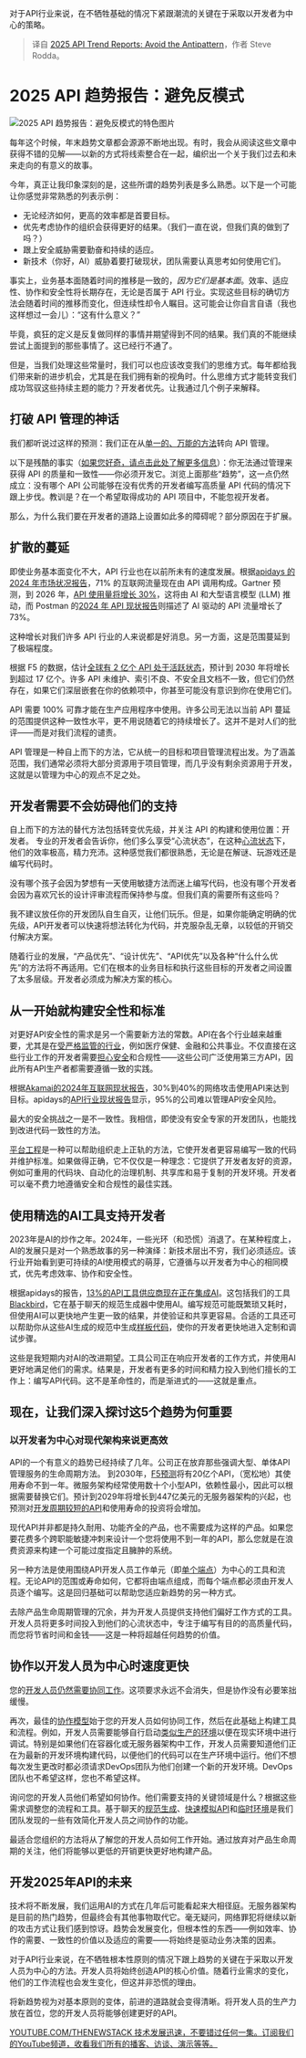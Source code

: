 
<!--
title: 2025 API 趋势报告：避免反模式
cover: https://cdn.thenewstack.io/media/2024/11/8ec6d033-birds12.jpg
-->

对于API行业来说，在不牺牲基础的情况下紧跟潮流的关键在于采取以开发者为中心的策略。

> 译自 [2025 API Trend Reports: Avoid the Antipattern](https://thenewstack.io/avoiding-the-anti-pattern-of-api-trend-reports-for-2025/)，作者 Steve Rodda。


# 2025 API 趋势报告：避免反模式

![2025 API 趋势报告：避免反模式的特色图片](https://cdn.thenewstack.io/media/2024/11/8ec6d033-birds12-1024x576.jpg)

每年这个时候，年末趋势文章都会源源不断地出现。有时，我会从阅读这些文章中获得不错的见解——以新的方式将线索整合在一起，编织出一个关于我们过去和未来走向的有意义的故事。

今年，真正让我印象深刻的是，这些所谓的趋势列表是多么熟悉。以下是一个可能让你感觉非常熟悉的列表示例：

- 无论经济如何，更高的效率都是首要目标。
- 优先考虑协作的组织会获得更好的结果。（我们一直在说，但我们真的做到了吗？）
- 跟上安全威胁需要勤奋和持续的适应。
- 新技术（你好，AI）威胁着要打破现状，团队需要认真思考如何使用它们。

事实上，业务基本面随着时间的推移是一致的，*因为它们是基本面*。效率、适应性、协作和安全性将长期存在，无论是否属于 API 行业。实现这些目标的确切方法会随着时间的推移而变化，但连续性却令人瞩目。这可能会让你自言自语（我也这样想过一会儿）：“这有什么意义？”

毕竟，疯狂的定义是反复做同样的事情并期望得到不同的结果。我们真的不能继续尝试上面提到的那些事情了。这已经行不通了。

但是，当我们处理这些常量时，我们可以也应该改变我们的思维方式。每年都给我们带来新的进步机会，尤其是在我们拥有新的视角时。什么思维方式才能转变我们成功驾驭这些持续主题的能力？开发者优先。让我通过几个例子来解释。

## 打破 API 管理的神话

我们都听说过这样的预测：我们正在从[单一的、万能的方法](https://thenewstack.io/api-trends-platform-engineering-the-unbundling-and-ais-role/)转向 API 管理。

以下是残酷的事实（[如果您好奇，请点击此处了解更多信息](https://thenewstack.io/zen-and-the-art-and-science-of-api-development/)）：你无法通过管理来获得 API 的质量和一致性——你必须开发它。浏览上面那些“趋势”，这一点仍然成立：没有哪个 API 公司能够在没有优秀的开发者编写高质量 API 代码的情况下跟上步伐。教训是？在一个希望取得成功的 API 项目中，不能忽视开发者。

那么，为什么我们要在开发者的道路上设置如此多的障碍呢？部分原因在于扩展。

## 扩散的蔓延

即使业务基本面变化不大，API 行业也在以前所未有的速度发展。根据[apidays 的 2024 年市场状况报告](https://www.apidays.global/industry-reports/)，71% 的互联网流量现在由 API 调用构成。Gartner 预测，到 2026 年，[API 使用量将增长 30%](https://www.gartner.com/en/newsroom/press-releases/2024-03-20-gartner-predicts-more-than-30-percent-of-the-increase-in-demand-for-apis-will-come-from-ai-and-tools-using-llms-by-2026)，这将由 AI 和大型语言模型 (LLM) 推动，而 Postman 的[2024 年 API 现状报告](https://www.postman.com/state-of-api/2024/)则描述了 AI 驱动的 API 流量增长了 73%。

这种增长对我们许多 API 行业的人来说都是好消息。另一方面，这是范围蔓延到了极端程度。

根据 F5 的数据，估计[全球有 2 亿个 API 处于活跃状态](https://www.f5.com/pdf/reports/f5-office-of-the-cto-report-continuous-api-sprawl.pdf)，预计到 2030 年将增长到超过 17 亿个。许多 API 未维护、索引不良、不安全且文档不一致，但它们仍然存在，如果它们深层嵌套在你的依赖项中，你甚至可能没有意识到你在使用它们。

API 需要 100% 可靠才能在生产应用程序中使用。许多公司无法以当前 API 蔓延的范围提供这种一致性水平，更不用说随着它的持续增长了。这并不是对人们的批评——而是对我们流程的谴责。

API 管理是一种自上而下的方法，它从统一的目标和项目管理流程出发。为了涵盖范围，我们通常必须将大部分资源用于项目管理，而几乎没有剩余资源用于开发，这就是以管理为中心的观点不足之处。

## 开发者需要不会妨碍他们的支持

自上而下的方法的替代方法包括转变优先级，并关注 API 的构建和使用位置：开发者。
专业的开发者会告诉你，他们多么享受“心流状态”，在这种[心流状态](https://www.codecademy.com/resources/blog/how-to-find-flow-state-focus/)下，他们的效率极高，精力充沛。这种感觉我们都很熟悉，无论是在解谜、玩游戏还是编写代码时。

没有哪个孩子会因为梦想有一天使用敏捷方法而迷上编写代码，也没有哪个开发者会因为喜欢冗长的设计评审流程而保持参与度。但我们真的需要所有这些吗？

我不建议放任你的开发团队自生自灭，让他们玩乐。但是，如果你能确定明确的优先级，API开发者可以快速将想法转化为代码，并克服杂乱无章，以较低的开销交付解决方案。

随着行业的发展，“产品优先”、“设计优先”、“API优先”以及各种“什么什么优先”的方法将不再适用。它们在根本的业务目标和执行这些目标的开发者之间设置了太多层级。开发者必须成为解决方案的核心。

## 从一开始就构建安全性和标准
对更好API安全性的需求是另一个需要新方法的常数。API在各个行业越来越重要，尤其是在[受严格监管的行业](https://www.akamai.com/blog/security/embed-api-security-into-regulatory-compliance-six-examples)，例如医疗保健、金融和公共事业。不仅直接在这些行业工作的开发者需要[担心安全](https://thenewstack.io/security-needs-create-more-work-for-open-source-maintainers/)和合规性——这些公司广泛使用第三方API，因此所有API生产者都需要遵循一致的实践。

根据[Akamai的2024年互联网现状报告](https://www.akamai.com/resources/state-of-the-internet/lurking-in-the-shadows)，30%到40%的网络攻击使用API来达到目标。apidays的[API行业现状报告](https://www.apidays.global/industry-reports/)显示，95%的公司难以管理API安全风险。

最大的安全挑战之一是不一致性。我相信，即使没有安全专家的开发团队，也能找到改进代码一致性的方法。

[平台工程](https://www.getambassador.io/kubernetes-learning-center/platform-engineering)是一种可以帮助组织走上正轨的方法，它使开发者更容易编写一致的代码并维护标准。如果做得正确，它不仅仅是一种理念：它提供了开发者友好的资源，例如可重用的代码块、自动化的治理机制、共享库和易于复制的开发环境。开发者可以毫不费力地遵循安全和合规性的最佳实践。

## 使用精选的AI工具支持开发者
2023年是AI的炒作之年。2024年，一些光环（和恐慌）消退了。在某种程度上，AI的发展只是对一个熟悉故事的另一种演绎：新技术层出不穷，我们必须适应。该行业开始看到更可持续的AI使用模式的萌芽，它遵循与以开发者为中心的相同模式，优先考虑效率、协作和安全性。

根据apidays的报告，[13%的API工具供应商现在正在集成AI](https://www.apidays.global/industry-reports/)。这包括我们的工具[Blackbird](https://www.getambassador.io/solutions/validate-spec-with-blackbird)，它在基于聊天的规范生成器中使用AI。编写规范可能既繁琐又耗时，但使用AI可以更快地产生更一致的结果，并使验证和共享更容易。合适的工具还可以帮助你从这些AI生成的规范中生成[样板代码](https://www.getambassador.io/docs/blackbird/latest/guides/code)，使你的开发者更快地进入定制和调试步骤。

这些是我短期内对AI的改进期望。工具公司正在响应开发者的工作方式，并使用AI更好地满足他们的需求。结果是，开发者有更多的时间和精力投入到他们擅长的工作上：编写API代码。这不是革命性的，而是渐进式的——这就是重点。

## 现在，让我们深入探讨这5个趋势为何重要
### 以开发者为中心对现代架构来说更高效
API的一个有意义的趋势已经持续了几年。公司正在放弃那些强调大型、单体API管理服务的生命周期方法。
到2030年，[F5预测](https://www.f5.com/pdf/reports/f5-office-of-the-cto-report-continuous-api-sprawl.pdf)将有20亿个API，（宽松地）其使用寿命不到一年。微服务架构经常使用数十个小型API，依赖性最小，因此可以根据需要替换它们。预计到2029年将增长到447亿美元的无服务器架构的兴起，也预测对[开发周期较短的API](https://thenewstack.io/bring-purpose-to-api-product-development-with-apiops-cycles/)和使用寿命的投资将会增加。

现代API并非都是持久耐用、功能齐全的产品，也不需要成为这样的产品。如果您要花费多个跨职能敏捷冲刺来设计一个您将使用不到一年的API，那么您就是在浪费资源来构建一个可能过度指定且臃肿的系统。

另一种方法是使用围绕API开发人员工作单元（即[单个端点](https://nordicapis.com/managing-up-the-endpoint-lifecycle-matters-more/)）为中心的工具和流程。无论API的范围或寿命如何，它都将由端点组成，而每个端点都必须由开发人员逐个编写。这是回归基础可以帮助您适应新趋势的另一种方式。

去除产品生命周期管理的冗余，并为开发人员提供支持他们偏好工作方式的工具。开发人员将更多时间投入到他们的心流状态中，专注于编写有目的的高质量代码，而您将节省时间和金钱——这是一种将超越任何趋势的价值。

## 协作以开发人员为中心时速度更快
您的[开发人员仍然需要协同工作](https://thenewstack.io/developers-need-a-community-of-practice-and-wikis-still-work/)。这项要求永远不会消失，但是协作没有必要笨拙缓慢。

再次，最佳的[协作模型](https://www.youtube.com/watch?v=LwExRqPW_kI)始于您的开发人员如何协同工作，然后在此基础上构建工具和流程。例如，开发人员需要能够自行启动[类似生产的环境](https://www.reddit.com/r/devops/comments/17mrkli/spinning_up_ephemeral_environments/)以便在现实环境中进行调试。特别是如果他们在容器化或无服务器架构中工作，开发人员需要知道他们正在为最新的开发环境构建代码，以便他们的代码可以在生产环境中运行。他们不想每次发生更改时都必须请求DevOps团队为他们创建一个新的开发环境。DevOps团队也不希望这样，您也不希望这样。

询问您的开发人员他们希望如何协作。他们需要支持的关键领域是什么？根据这些需求调整您的流程和工具。基于聊天的[规范生成](https://www.getambassador.io/docs/blackbird/latest/guides/api)、[快速模拟API](https://www.getambassador.io/docs/blackbird/latest/guides/mocks)和[临时环境](https://www.getambassador.io/docs/blackbird/latest/guides/code)是我们团队发现的一些有效简化开发人员之间协作的功能。

最适合您组织的方法将从了解您的开发人员如何工作开始。通过放弃对产品生命周期的关注，他们将能够以更低的开销更快更好地构建产品。

## 开发2025年API的未来
技术将不断发展，我们运用AI的方式在几年后可能看起来大相径庭。无服务器架构是目前的热门趋势，但最终会有其他事物取代它。毫无疑问，网络罪犯将继续以新的攻击方式让我们感到惊讶。趋势会发展变化，但根本性的东西——例如效率、协作的需要、一致性的价值以及适应的需要——将始终是驱动业务决策的因素。

对于API行业来说，在不牺牲根本性原则的情况下跟上趋势的关键在于采取以开发人员为中心的方法。开发人员将始终创造API的核心价值。随着行业需求的变化，他们的工作流程也会发生变化，但这并非恐慌的理由。

将新趋势视为对基本原则的变体，前进的道路就会变得清晰。将开发人员的生产力放在首位，您的开发人员将能够创建更好的API。

[YOUTUBE.COM/THENEWSTACK 技术发展迅速，不要错过任何一集。订阅我们的YouTube频道，收看我们所有的播客、访谈、演示等等。](https://youtube.com/thenewstack?sub_confirmation=1)